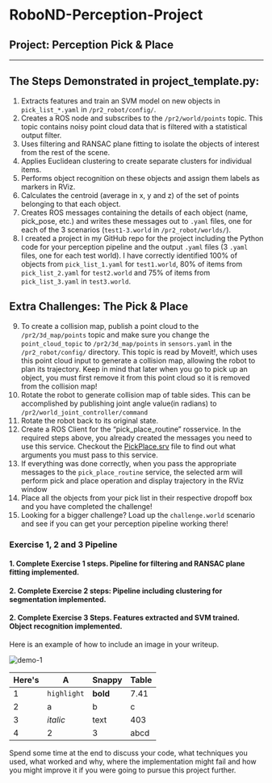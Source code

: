# RoboND-Perception-Project
## Project: Perception Pick & Place

---

## The Steps Demonstrated in project_template.py:

1. Extracts features and train an SVM model on new objects in `pick_list_*.yaml` in `/pr2_robot/config/`. 
2. Creates a ROS node and subscribes to the `/pr2/world/points` topic. This topic contains noisy point cloud data that is filtered with a statistical output filter.
3. Uses filtering and RANSAC plane fitting to isolate the objects of interest from the rest of the scene.
4. Applies Euclidean clustering to create separate clusters for individual items.
5. Performs object recognition on these objects and assign them labels as markers in RViz.
6. Calculates the centroid (average in x, y and z) of the set of points belonging to that each object.
7. Creates ROS messages containing the details of each object (name, pick_pose, etc.) and writes these messages out to `.yaml` files, one for each of the 3 scenarios (`test1-3.world` in `/pr2_robot/worlds/`).
8. I created a project in my GitHub repo for the project including the Python code for your perception pipeline and the output `.yaml` files (3 `.yaml` files, one for each test world).  I have correctly identified 100% of objects from `pick_list_1.yaml` for `test1.world`, 80% of items from `pick_list_2.yaml` for `test2.world` and 75% of items from `pick_list_3.yaml` in `test3.world`.

## Extra Challenges: The Pick & Place

9. To create a collision map, publish a point cloud to the `/pr2/3d_map/points` topic and make sure you change the `point_cloud_topic` to `/pr2/3d_map/points` in `sensors.yaml` in the `/pr2_robot/config/` directory. This topic is read by Moveit!, which uses this point cloud input to generate a collision map, allowing the robot to plan its trajectory.  Keep in mind that later when you go to pick up an object, you must first remove it from this point cloud so it is removed from the collision map!
10. Rotate the robot to generate collision map of table sides. This can be accomplished by publishing joint angle value(in radians) to `/pr2/world_joint_controller/command`
11. Rotate the robot back to its original state.
12. Create a ROS Client for the “pick_place_routine” rosservice.  In the required steps above, you already created the messages you need to use this service. Checkout the [PickPlace.srv](https://github.com/udacity/RoboND-Perception-Project/tree/master/pr2_robot/srv) file to find out what arguments you must pass to this service.
13. If everything was done correctly, when you pass the appropriate messages to the `pick_place_routine` service, the selected arm will perform pick and place operation and display trajectory in the RViz window
14. Place all the objects from your pick list in their respective dropoff box and you have completed the challenge!
15. Looking for a bigger challenge?  Load up the `challenge.world` scenario and see if you can get your perception pipeline working there!

### Exercise 1, 2 and 3 Pipeline

#### 1. Complete Exercise 1 steps. Pipeline for filtering and RANSAC plane fitting implemented.

#### 2. Complete Exercise 2 steps: Pipeline including clustering for segmentation implemented.  

#### 2. Complete Exercise 3 Steps.  Features extracted and SVM trained.  Object recognition implemented.

Here is an example of how to include an image in your writeup.

![demo-1](https://user-images.githubusercontent.com/20687560/28748231-46b5b912-7467-11e7-8778-3095172b7b19.png)




Here's | A | Snappy | Table
--- | --- | --- | ---
1 | `highlight` | **bold** | 7.41
2 | a | b | c
3 | *italic* | text | 403
4 | 2 | 3 | abcd


Spend some time at the end to discuss your code, what techniques you used, what worked and why, where the implementation might fail and how you might improve it if you were going to pursue this project further.  



